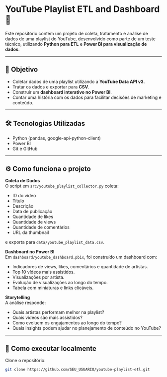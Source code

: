 # YouTube Playlist ETL and Dashboard 🚀

Este repositório contém um projeto de coleta, tratamento e análise de dados de uma playlist do YouTube, desenvolvido como parte de um teste técnico, utilizando **Python para ETL** e **Power BI para visualização de dados**.

---

## 🎯 Objetivo

- Coletar dados de uma playlist utilizando a **YouTube Data API v3**.
- Tratar os dados e exportar para **CSV**.
- Construir um **dashboard interativo no Power BI**.
- Contar uma história com os dados para facilitar decisões de marketing e conteúdo.

---

## 🛠️ Tecnologias Utilizadas

- Python (pandas, google-api-python-client)
- Power BI
- Git e GitHub

---

## ⚙️ Como funciona o projeto

**Coleta de Dados**  
O script em `src/youtube_playlist_collector.py` coleta:
- ID do vídeo
- Título
- Descrição
- Data de publicação
- Quantidade de likes
- Quantidade de views
- Quantidade de comentários
- URL da thumbnail

e exporta para `data/youtube_playlist_data.csv`.

**Dashboard no Power BI**  
Em `dashboard/youtube_dashboard.pbix`, foi construído um dashboard com:
- Indicadores de views, likes, comentários e quantidade de artistas.
- Top 10 vídeos mais assistidos.
- Visualizações por artista.
- Evolução de visualizações ao longo do tempo.
- Tabela com miniaturas e links clicáveis.

**Storytelling**  
A análise responde:
- Quais artistas performam melhor na playlist?
- Quais vídeos são mais assistidos?
- Como evoluem os engajamentos ao longo do tempo?
- Quais insights podem ajudar no planejamento de conteúdo no YouTube?

---

## 🚀 Como executar localmente

Clone o repositório:
```bash
git clone https://github.com/SEU_USUARIO/youtube-playlist-etl.git
